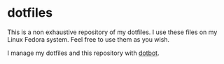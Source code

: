 # dotfiles
This is a non exhaustive repository of my dotfiles. I use these files on my Linux Fedora system. Feel free to use them as you wish.

I manage my dotfiles and this repository with [dotbot](https://github.com/anishathalye/dotbothttps://github.com/anishathalye/dotbot).
